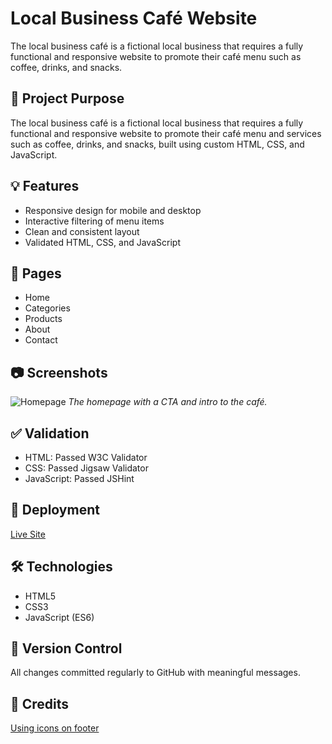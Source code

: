 # Local Business Café Website
The local business café is a fictional local business that requires a fully functional and responsive website to promote their café menu such as coffee, drinks, and snacks.

## 📌 Project Purpose
The local business café is a fictional local business that requires a fully functional and responsive website to promote their café menu and services such as coffee, drinks, and snacks, built using custom HTML, CSS, and JavaScript.

## 💡 Features
- Responsive design for mobile and desktop
- Interactive filtering of menu items
- Clean and consistent layout
- Validated HTML, CSS, and JavaScript

## 📁 Pages
- Home
- Categories
- Products
- About
- Contact

## 📷 Screenshots
![Homepage](assets/images/screenshot-home.png)
_The homepage with a CTA and intro to the café._

## ✅ Validation
- HTML: Passed W3C Validator
- CSS: Passed Jigsaw Validator
- JavaScript: Passed JSHint

## 🚀 Deployment
[Live Site]()

## 🛠️ Technologies
- HTML5
- CSS3
- JavaScript (ES6)

## 🔄 Version Control
All changes committed regularly to GitHub with meaningful messages.

## 📌 Credits
[Using icons on footer](https://cdnjs.cloudflare.com/ajax/libs/font-awesome/6.6.0/css/all.min.css)

